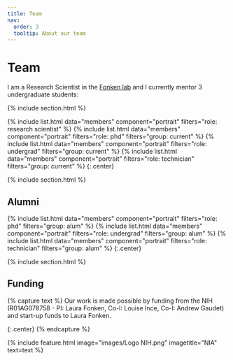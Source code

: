 ```yaml
---
title: Team
nav:
  order: 3
  tooltip: About our team
---
```


# <i class="fas fa-users"></i>Team

I am a Research Scientist in the [Fonken lab](https://www.fonkenlab.com/) and I currently mentor 3 undergraduate students:

{% include section.html %}

{%
  include list.html
  data="members"
  component="portrait"
  filters="role: research scientist"
%}
{%
  include list.html
  data="members"
  component="portrait"
  filters="role: phd"
  filters="group: current" 
%}
{%
  include list.html
  data="members"
  component="portrait"
  filters="role: undergrad"
  filters="group: current" 
%}
{%
  include list.html
  data="members"
  component="portrait"
  filters="role: technician"
  filters="group: current" 
%}
{:.center}

{% include section.html %}

## Alumni
{% 
  include list.html 
  data="members" 
  component="portrait" 
  filters="role: phd" 
  filters="group: alum" 
%} 
{% 
  include list.html 
  data="members" 
  component="portrait" 
  filters="role: undergrad" 
  filters="group: alum" 
%} 
{% 
  include list.html 
  data="members" 
  component="portrait" 
  filters="role: technician" 
  filters="group: alum" 
%} 
{:.center}

{% include section.html %}

## Funding

{% capture text %}
Our work is made possible by funding from the NIH (R01AG078758 - PI: Laura Fonken, Co-I: Louise Ince, Co-I: Andrew Gaudet) and start-up funds to Laura Fonken.

{:.center}
{% endcapture %}

{%
  include feature.html
  image="images/Logo NIH.png"
  imagetitle="NIA"
  text=text
%}
